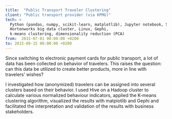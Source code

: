 ```yaml
---
title:  "Public Transport Traveler Clustering"
client: "Public transport provider (via KPMG)"
tech: > 
  Python (pandas, numpy, scikit-learn, matplotlib), Jupyter notebook, SQL, Hive, Hadoop, Spark, 
  Hortonworks big data cluster, Linux, Gephi,
  k-means clustering, dimensionality reduction (PCA)
from:  2015-07-01 00:00:00 +0200
to: 2015-09-15 00:00:00 +0200
---
```

Since switching to electronic payment cards for public transport, a lot of data has been collected on behavior of travelers. 
This raises the question: can this data be utilized to create better products, more in line with travelers' wishes?

I investigated how (anonymized) travelers can be assigned into several clusters based on their behavior. I used Hive on a Hadoop cluster to calculate various 
normalized behaviour indicators, applied the K-means clustering algorithm, visualized the results with matplotlib and Gephi and 
facilitated the interpretation and validation of the results with business stakeholders.
